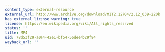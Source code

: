 ```yaml
---
content_type: external-resource
external_url: http://www.archive.org/download/MIT2.12F04/2.12_039-220k.mp4
has_external_license_warning: true
license: https://en.wikipedia.org/wiki/All_rights_reserved
status: ''
title: MP4
uid: 78d53f29-a0a4-42e1-bf54-56dee4b29f94
wayback_url: ''
---
```

